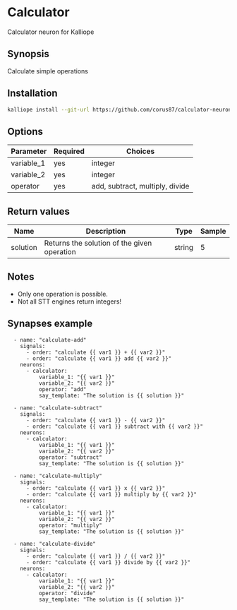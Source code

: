 # Calculator
Calculator neuron for Kalliope

## Synopsis
Calculate simple operations

## Installation
```bash
kalliope install --git-url https://github.com/corus87/calculator-neuron
```

## Options

| Parameter   | Required | Choices                          |
|-------------|----------|---------------------------------|
| variable_1  | yes      | integer                         |
| variable_2  | yes      | integer                         |
| operator    | yes      | add, subtract, multiply, divide |


## Return values

| Name         | Description                                  | Type   | Sample |
|--------------|----------------------------------------------|--------|--------|
| solution     | Returns the solution of the given operation  | string | 5      |

## Notes
- Only one operation is possible.
- Not all STT engines return integers! 

## Synapses example
```
  - name: "calculate-add"
    signals:
      - order: "calculate {{ var1 }} + {{ var2 }}"
      - order: "calculate {{ var1 }} add {{ var2 }}"
    neurons:
      - calculator:
          variable_1: "{{ var1 }}"
          variable_2: "{{ var2 }}"
          operator: "add"
          say_template: "The solution is {{ solution }}"

  - name: "calculate-subtract"
    signals:
      - order: "calculate {{ var1 }} - {{ var2 }}"
      - order: "calculate {{ var1 }} subtract with {{ var2 }}"
    neurons:
      - calculator:
          variable_1: "{{ var1 }}"
          variable_2: "{{ var2 }}"
          operator: "subtract"
          say_template: "The solution is {{ solution }}"
  
  - name: "calculate-multiply"
    signals:
      - order: "calculate {{ var1 }} x {{ var2 }}"
      - order: "calculate {{ var1 }} multiply by {{ var2 }}"
    neurons:
      - calculator:
          variable_1: "{{ var1 }}"
          variable_2: "{{ var2 }}"
          operator: "multiply"
          say_template: "The solution is {{ solution }}"
  
  - name: "calculate-divide"
    signals:
      - order: "calculate {{ var1 }} / {{ var2 }}"
      - order: "calculate {{ var1 }} divide by {{ var2 }}"
    neurons:
      - calculator:
          variable_1: "{{ var1 }}"
          variable_2: "{{ var2 }}"
          operator: "divide"
          say_template: "The solution is {{ solution }}"
```




